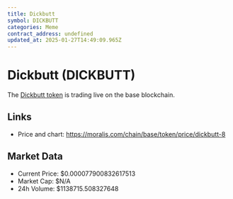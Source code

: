 ```yaml
---
title: Dickbutt
symbol: DICKBUTT
categories: Meme
contract_address: undefined
updated_at: 2025-01-27T14:49:09.965Z
---
```


# Dickbutt (DICKBUTT)
The [Dickbutt token](https://moralis.com/chain/base/token/price/dickbutt-8) is trading live on the base blockchain.

## Links
- Price and chart: https://moralis.com/chain/base/token/price/dickbutt-8

## Market Data
- Current Price: $0.000077900832617513
- Market Cap: $N/A
- 24h Volume: $1138715.508327648
